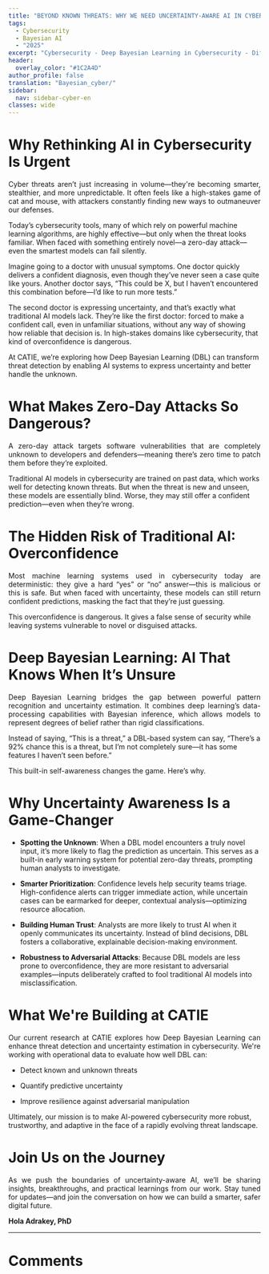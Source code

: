```yaml
---
title: "BEYOND KNOWN THREATS: WHY WE NEED UNCERTAINTY-AWARE AI IN CYBERSECURITY"
tags:
  - Cybersecurity
  - Bayesian AI
  - "2025"
excerpt: "Cybersecurity - Deep Bayesian Learning in Cybersecurity - Difficulty: beginner"
header:
  overlay_color: "#1C2A4D"
author_profile: false
translation: "Bayesian_cyber/"
sidebar:
  nav: sidebar-cyber-en
classes: wide
---
```


# Why Rethinking AI in Cybersecurity Is Urgent

<p style="text-align:justify;">
Cyber threats aren’t just increasing in volume—they're becoming smarter, stealthier, and more unpredictable. It often feels like a high-stakes game of cat and mouse, with attackers constantly finding new ways to outmaneuver our defenses.

Today’s cybersecurity tools, many of which rely on powerful machine learning algorithms, are highly effective—but only when the threat looks familiar. When faced with something entirely novel—a zero-day attack—even the smartest models can fail silently.

Imagine going to a doctor with unusual symptoms. One doctor quickly delivers a confident diagnosis, even though they’ve never seen a case quite like yours. Another doctor says, “This could be X, but I haven’t encountered this combination before—I’d like to run more tests.”

The second doctor is expressing uncertainty, and that’s exactly what traditional AI models lack. They’re like the first doctor: forced to make a confident call, even in unfamiliar situations, without any way of showing how reliable that decision is. In high-stakes domains like cybersecurity, that kind of overconfidence is dangerous.

At CATIE, we’re exploring how Deep Bayesian Learning (DBL) can transform threat detection by enabling AI systems to express uncertainty and better handle the unknown.
</p>

# What Makes Zero-Day Attacks So Dangerous?

<p style="text-align:justify;">
A zero-day attack targets software vulnerabilities that are completely unknown to developers and defenders—meaning there’s zero time to patch them before they’re exploited.

Traditional AI models in cybersecurity are trained on past data, which works well for detecting known threats. But when the threat is new and unseen, these models are essentially blind. Worse, they may still offer a confident prediction—even when they’re wrong.
</p>

# The Hidden Risk of Traditional AI: Overconfidence

<p style="text-align:justify;">
Most machine learning systems used in cybersecurity today are deterministic: they give a hard “yes” or “no” answer—this is malicious or this is safe. But when faced with uncertainty, these models can still return confident predictions, masking the fact that they’re just guessing.

This overconfidence is dangerous. It gives a false sense of security while leaving systems vulnerable to novel or disguised attacks.
</p>

# Deep Bayesian Learning: AI That Knows When It’s Unsure

<p style="text-align:justify;">
Deep Bayesian Learning bridges the gap between powerful pattern recognition and uncertainty estimation. It combines deep learning’s data-processing capabilities with Bayesian inference, which allows models to represent degrees of belief rather than rigid classifications.

Instead of saying, “This is a threat,” a DBL-based system can say, “There’s a 92% chance this is a threat, but I’m not completely sure—it has some features I haven’t seen before.”

This built-in self-awareness changes the game. Here’s why.
</p>

# Why Uncertainty Awareness Is a Game-Changer

<p style="text-align:justify;">
  
- **Spotting the Unknown**: When a DBL model encounters a truly novel input, it’s more likely to flag the prediction as uncertain. This serves as a built-in early warning system for potential zero-day threats, prompting human analysts to investigate. <br>
  
- **Smarter Prioritization**: Confidence levels help security teams triage. High-confidence alerts can trigger immediate action, while uncertain cases can be earmarked for deeper, contextual analysis—optimizing resource allocation.
  
- **Building Human Trust**: Analysts are more likely to trust AI when it openly communicates its uncertainty. Instead of blind decisions, DBL fosters a collaborative, explainable decision-making environment.
  
- **Robustness to Adversarial Attacks**: Because DBL models are less prone to overconfidence, they are more resistant to adversarial examples—inputs deliberately crafted to fool traditional AI models into misclassification.
</p>

# What We're Building at CATIE

<p style="text-align:justify;">
Our current research at CATIE explores how Deep Bayesian Learning can enhance threat detection and uncertainty estimation in cybersecurity. We're working with operational data to evaluate how well DBL can:

- Detect known and unknown threats
  
- Quantify predictive uncertainty
  
- Improve resilience against adversarial manipulation

Ultimately, our mission is to make AI-powered cybersecurity more robust, trustworthy, and adaptive in the face of a rapidly evolving threat landscape.
</p>

# Join Us on the Journey

<p style="text-align:justify;">
As we push the boundaries of uncertainty-aware AI, we’ll be sharing insights, breakthroughs, and practical learnings from our work. Stay tuned for updates—and join the conversation on how we can build a smarter, safer digital future.
</p>

**Hola Adrakey, PhD**

---

# Comments

<script src="https://utteranc.es/client.js"
        repo="catie-aq/blog-vaniila"
        issue-term="pathname"
        label="[Comments]"
        theme="github-dark"
        crossorigin="anonymous"
        async>
</script>
